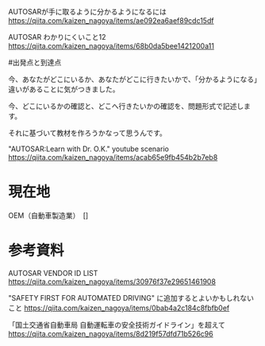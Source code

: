 AUTOSARが手に取るように分かるようになるには
https://qiita.com/kaizen_nagoya/items/ae092ea6aef89cdc15df

AUTOSAR わかりにくいこと12
https://qiita.com/kaizen_nagoya/items/68b0da5bee1421200a11

#出発点と到達点

今、あなたがどこにいるか、あなたがどこに行きたいかで、「分かるようになる」違いがあることに気がつきました。

今、どこにいるかの確認と、どこへ行きたいかの確認を、問題形式で記述します。

それに基づいて教材を作ろうかなって思うんです。

"AUTOSAR:Learn with Dr. O.K." youtube scenario
https://qiita.com/kaizen_nagoya/items/acab65e9fb454b2b7eb8


# 現在地

OEM（自動車製造業）　[]



# 参考資料
AUTOSAR VENDOR ID LIST
https://qiita.com/kaizen_nagoya/items/30976f37e29651461908

"SAFETY FIRST FOR AUTOMATED DRIVING" に追加するとよいかもしれないこと
https://qiita.com/kaizen_nagoya/items/0bab4a2c184c8fbfb0ef

「国土交通省自動車局 自動運転車の安全技術ガイドライン」を超えて
https://qiita.com/kaizen_nagoya/items/8d219f57dfd71b526c96
